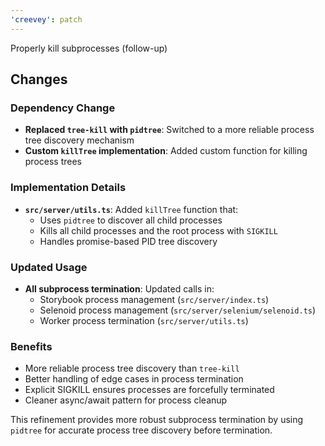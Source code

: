 ```yaml
---
'creevey': patch
---
```


Properly kill subprocesses (follow-up)

## Changes

### Dependency Change

- **Replaced `tree-kill` with `pidtree`**: Switched to a more reliable process tree discovery mechanism
- **Custom `killTree` implementation**: Added custom function for killing process trees

### Implementation Details

- **`src/server/utils.ts`**: Added `killTree` function that:
  - Uses `pidtree` to discover all child processes
  - Kills all child processes and the root process with `SIGKILL`
  - Handles promise-based PID tree discovery

### Updated Usage

- **All subprocess termination**: Updated calls in:
  - Storybook process management (`src/server/index.ts`)
  - Selenoid process management (`src/server/selenium/selenoid.ts`)
  - Worker process termination (`src/server/utils.ts`)

### Benefits

- More reliable process tree discovery than `tree-kill`
- Better handling of edge cases in process termination
- Explicit SIGKILL ensures processes are forcefully terminated
- Cleaner async/await pattern for process cleanup

This refinement provides more robust subprocess termination by using `pidtree` for accurate process tree discovery before termination.
